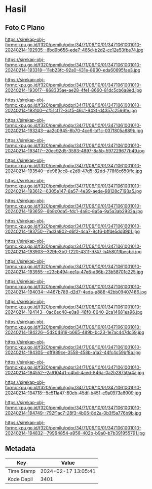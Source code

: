 # Hasil

## Foto C Plano

https://sirekap-obj-formc.kpu.go.id/f320/pemilu/pdpr/34/71/06/10/01/3471061001010-20240214-192935--8bd9b656-ede7-465d-b2d2-cc12e53fbe74.jpg

https://sirekap-obj-formc.kpu.go.id/f320/pemilu/pdpr/34/71/06/10/01/3471061001010-20240214-193318--11eb23fc-92a0-431e-8930-eda60695fae3.jpg

https://sirekap-obj-formc.kpu.go.id/f320/pemilu/pdpr/34/71/06/10/01/3471061001010-20240214-193017--868335ae-ae28-4fe1-8660-81dc5cb6a8ed.jpg

https://sirekap-obj-formc.kpu.go.id/f320/pemilu/pdpr/34/71/06/10/01/3471061001010-20240214-193100--cf51cf12-3cf5-46c1-943f-d4357c2566fe.jpg

https://sirekap-obj-formc.kpu.go.id/f320/pemilu/pdpr/34/71/06/10/01/3471061001010-20240214-193243--aa2c0945-6b70-4ce9-bf1c-037f805a689b.jpg

https://sirekap-obj-formc.kpu.go.id/f320/pemilu/pdpr/34/71/06/10/01/3471061001010-20240214-193417--20ec92d5-3593-4897-8a5b-597229677b49.jpg

https://sirekap-obj-formc.kpu.go.id/f320/pemilu/pdpr/34/71/06/10/01/3471061001010-20240214-193540--de989cc8-e2d8-47d5-82dd-778f8c650ffc.jpg

https://sirekap-obj-formc.kpu.go.id/f320/pemilu/pdpr/34/71/06/10/01/3471061001010-20240214-193612--6305e147-8a57-4e39-aede-98128c7193a5.jpg

https://sirekap-obj-formc.kpu.go.id/f320/pemilu/pdpr/34/71/06/10/01/3471061001010-20240214-193659--6b8c0da5-fdc1-4a8c-8a5a-9a5a3ab2933a.jpg

https://sirekap-obj-formc.kpu.go.id/f320/pemilu/pdpr/34/71/06/10/01/3471061001010-20240214-193750--7ad3a902-d6f2-4ca7-9cf6-bffde5dd39b1.jpg

https://sirekap-obj-formc.kpu.go.id/f320/pemilu/pdpr/34/71/06/10/01/3471061001010-20240214-193903--329fe3b0-f220-4311-9747-b458013becbc.jpg

https://sirekap-obj-formc.kpu.go.id/f320/pemilu/pdpr/34/71/06/10/01/3471061001010-20240214-193955--c23cb494-ee1a-47e6-a66b-23b58701c225.jpg

https://sirekap-obj-formc.kpu.go.id/f320/pemilu/pdpr/34/71/06/10/01/3471061001010-20240214-194034--4467b789-d2d7-4ada-a888-42bb09407486.jpg

https://sirekap-obj-formc.kpu.go.id/f320/pemilu/pdpr/34/71/06/10/01/3471061001010-20240214-194143--0ac6ec48-e0a0-48f8-8640-2ca14681ea96.jpg

https://sirekap-obj-formc.kpu.go.id/f320/pemilu/pdpr/34/71/06/10/01/3471061001010-20240214-194226--5d204819-b665-489b-bc23-1e7ac447dc59.jpg

https://sirekap-obj-formc.kpu.go.id/f320/pemilu/pdpr/34/71/06/10/01/3471061001010-20240214-194305--dff989ce-3558-458b-a1a2-44fc4c59bf8a.jpg

https://sirekap-obj-formc.kpu.go.id/f320/pemilu/pdpr/34/71/06/10/01/3471061001010-20240214-194552--2a9104d1-c4bd-4aed-846a-0a2b28750a4a.jpg

https://sirekap-obj-formc.kpu.go.id/f320/pemilu/pdpr/34/71/06/10/01/3471061001010-20240214-194718--5c511a47-80eb-45df-b451-e9a0973a6009.jpg

https://sirekap-obj-formc.kpu.go.id/f320/pemilu/pdpr/34/71/06/10/01/3471061001010-20240214-194749--792f1ac7-28f3-4b05-8d2a-0b3f5a776b9b.jpg

https://sirekap-obj-formc.kpu.go.id/f320/pemilu/pdpr/34/71/06/10/01/3471061001010-20240214-194832--79964854-a956-402b-b9a0-b7b391955791.jpg


## Metadata

| Key        | Value               |
| ---------- | ------------------- |
| Time Stamp | 2024-02-17 13:05:41 |
| Kode Dapil | 3401                |




